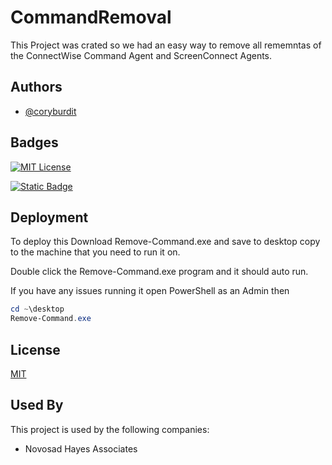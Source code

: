 
# CommandRemoval

This Project was crated so we had an easy way to remove all rememntas of the ConnectWise Command Agent and ScreenConnect Agents.



## Authors

- [@coryburdit](https://github.com/coryburdit)


## Badges

[![MIT License](https://img.shields.io/badge/License-MIT-green.svg)](https://choosealicense.com/licenses/mit/)

[![Static Badge](https://img.shields.io/badge/Download-Latest-blue)](https://github.com/Novosad-Hayes-Associates/CommandRemoval/releases)


## Deployment

To deploy this 
Download Remove-Command.exe and save to desktop copy to the machine that you need to run it on.

Double click the Remove-Command.exe program and it should auto run. 

If you have any issues running it open PowerShell as an Admin then 

```Powershell  
cd ~\desktop 
Remove-Command.exe
```

## License

[MIT](https://choosealicense.com/licenses/mit/)


## Used By

This project is used by the following companies:

- Novosad Hayes Associates

